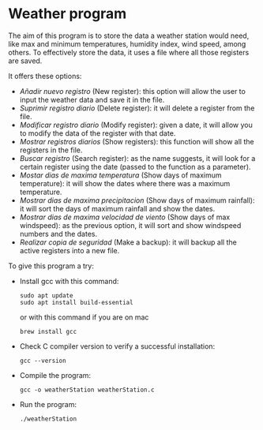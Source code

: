 # Weather program 
The aim of this program is to store the data a weather station would need, like max and minimum temperatures, humidity index, wind speed, among others. To effectively store the data, it uses a file where all those registers are saved. 

It offers these options:
- _Añadir nuevo registro_ (New register): this option will allow the user to input the weather data and save it in the file.
- _Suprimir registro diario_ (Delete register): it will delete a register from the file.
- _Modificar registro diario_ (Modify register): given a date, it will allow you to modify the data of the register with that date.
- _Mostrar registros diarios_ (Show registers): this function will show all the registers in the file.
- _Buscar registro_ (Search register): as the name suggests, it will look for a certain register using the date (passed to the function as a parameter).
- _Mostar dias de maxima temperatura_ (Show days of maximum temperature): it will show the dates where there was a maximum temperature.
- _Mostrar dias de maxima precipitacion_ (Show days of maximum rainfall): it will sort the days of maximum rainfall and show the dates.
- _Mostrar dias de maxima velocidad de viento_ (Show days of max windspeed): as the previous option, it will sort and show windspeed numbers and the dates.
- _Realizar copia de seguridad_ (Make a backup): it will backup all the active registers into a new file. 

To give this program a try:
- Install gcc with this command:
  ```
  sudo apt update
  sudo apt install build-essential
  ```
  or with this command if you are on mac
  ```
  brew install gcc
  ```
- Check C compiler version to verify a successful installation:
  ```
  gcc --version
  ```
- Compile the program:
  ```
  gcc -o weatherStation weatherStation.c
  ```
- Run the program:
  ```
  ./weatherStation
  ``` 
